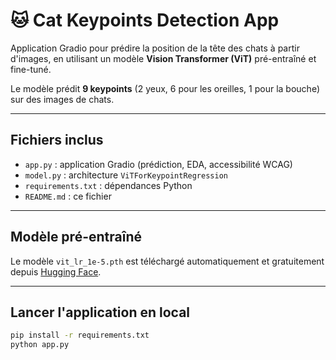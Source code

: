# 🐱 Cat Keypoints Detection App

Application Gradio pour prédire la position de la tête des chats à partir d'images, en utilisant un modèle **Vision Transformer (ViT)** pré-entraîné et fine-tuné.

Le modèle prédit **9 keypoints** (2 yeux, 6 pour les oreilles, 1 pour la bouche) sur des images de chats.

---

## Fichiers inclus

- `app.py` : application Gradio (prédiction, EDA, accessibilité WCAG)
- `model.py` : architecture `ViTForKeypointRegression`
- `requirements.txt` : dépendances Python
- `README.md` : ce fichier

---

## Modèle pré-entraîné

Le modèle `vit_lr_1e-5.pth` est téléchargé automatiquement et gratuitement depuis [Hugging Face](https://huggingface.co/Genvrin/vit_cat_keypoints).

---

## Lancer l'application en local

```bash
pip install -r requirements.txt
python app.py
